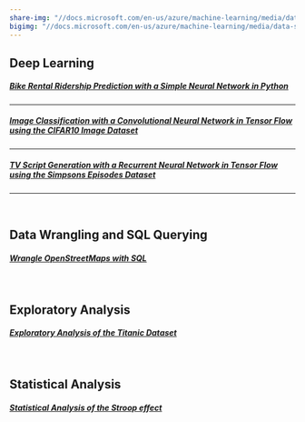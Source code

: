```yaml
---
share-img: "//docs.microsoft.com/en-us/azure/machine-learning/media/data-science-process-overview/tdsp-lifecycle.png"
bigimg: "//docs.microsoft.com/en-us/azure/machine-learning/media/data-science-process-overview/tdsp-lifecycle.png"
---
```


## Deep Learning

##### [Bike Rental Ridership Prediction with a Simple Neural Network in Python]( https://jkarakas.github.io/Bike-Rental-Ridership-Prediction-with-a-Deep-Neural-Network-in-Python/Bike-Rental-Ridership-Prediction-with-a-Deep-Neural-Network-in-Python.html)

---


##### [Image Classification with a Convolutional Neural Network in Tensor Flow using the CIFAR10 Image Dataset](https://jkarakas.github.io/Image_Classification/dlnd_image_classification.html)

---

##### [TV Script Generation with a Recurrent Neural Network in Tensor Flow using the Simpsons Episodes Dataset](https://jkarakas.github.io/Projects/Deep-Learning/Generate-a-TV-Script-with-a-Recurrent-Neural-Network/dlnd_tv_script_generation.html)


---

<br>

## Data Wrangling and SQL Querying

##### [Wrangle OpenStreetMaps with SQL](https://jkarakas.github.io/Wrangle-OpenStreetMaps-Data-with-SQL/)

<br>

## Exploratory Analysis

##### [Exploratory Analysis of the Titanic Dataset](https://jkarakas.github.io/Exploratory-Analysis-of-the-Titanic-Dataset/)

<br>

## Statistical Analysis

##### [Statistical Analysis of the Stroop effect](https://jkarakas.github.io/Statistical-Analysis-of-the-Stroop-effect/P1-Test-a-Perceptual-Phenomenon.html)





